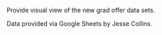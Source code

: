 Provide visual view of the new grad offer data sets.

Data provided via Google Sheets by Jesse Collins.